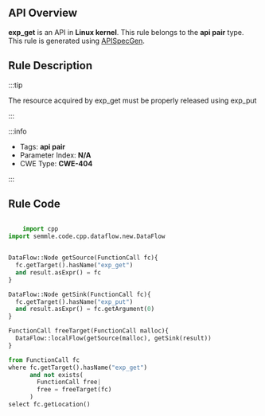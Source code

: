 ---
---


## API Overview
**exp_get** is an API in **Linux kernel**. This rule belongs to the **api pair** type. This rule is generated using [APISpecGen](../../tools/APISpecGen).
## Rule Description

:::tip

The resource acquired by exp_get must be properly released using exp_put

:::

:::info

- Tags: **api pair**
- Parameter Index: **N/A**
- CWE Type: **CWE-404**

:::

## Rule Code
```python

    import cpp
import semmle.code.cpp.dataflow.new.DataFlow


DataFlow::Node getSource(FunctionCall fc){
  fc.getTarget().hasName("exp_get")
  and result.asExpr() = fc
}

DataFlow::Node getSink(FunctionCall fc){
  fc.getTarget().hasName("exp_put")
  and result.asExpr() = fc.getArgument(0)
}

FunctionCall freeTarget(FunctionCall malloc){
  DataFlow::localFlow(getSource(malloc), getSink(result))
}

from FunctionCall fc
where fc.getTarget().hasName("exp_get")
      and not exists(
        FunctionCall free| 
        free = freeTarget(fc)
      )
select fc.getLocation()

    
```